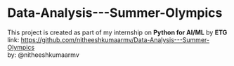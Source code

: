 # Data-Analysis---Summer-Olympics
This project is created as part of my internship on **Python for AI/ML** by **ETG**  <br />
link: https://github.com/nitheeshkumaarmv/Data-Analysis---Summer-Olympics <br />
by: @nitheeshkumaarmv <br />
